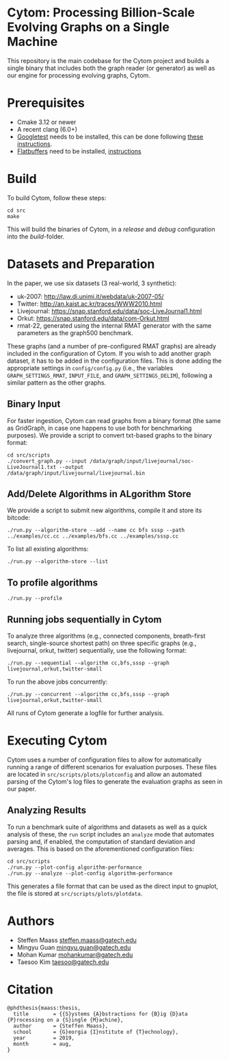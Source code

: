 # Cytom: Processing Billion-Scale Evolving Graphs on a Single Machine

This repository is the main codebase for the Cytom project and builds a single
binary that includes both the graph reader (or generator) as well as our engine
for processing evolving graphs, Cytom.

# Prerequisites
* Cmake 3.12 or newer
* A recent clang (6.0+)
* [Googletest](https://github.com/google/googletest) needs to be installed, this
can be done following [these
instructions](https://github.com/google/googletest/blob/master/googletest/README.md).
* [Flatbuffers](https://google.github.io/flatbuffers/) need to be installed,
  [instructions](https://google.github.io/flatbuffers/md__building.html)

# Build
To build Cytom, follow these steps:
```
cd src
make
```
This will build the binaries of Cytom, in a _release_ and _debug_
configuration into the _build_-folder.

# Datasets and Preparation
In the paper, we use six datasets (3 real-world, 3 synthetic):
* uk-2007: http://law.di.unimi.it/webdata/uk-2007-05/
* Twitter: http://an.kaist.ac.kr/traces/WWW2010.html
* Livejournal: https://snap.stanford.edu/data/soc-LiveJournal1.html
* Orkut: https://snap.stanford.edu/data/com-Orkut.html
* rmat-22, generated using the internal RMAT generator with the same parameters
  as the graph500 benchmark.

These graphs (and a number of pre-configured RMAT graphs) are already included
in the configuration of Cytom.
If you wish to add another graph dataset, it has to be added in the
configuration files.
This is done adding the appropriate settings in `config/config.py` (i.e., the
variables `GRAPH_SETTINGS_RMAT`, `INPUT_FILE`, and `GRAPH_SETTINGS_DELIM`),
following a similar pattern as the other graphs.

## Binary Input
For faster ingestion, Cytom can read graphs from a binary format (the same as
GridGraph, in case one happens to use both for benchmarking purposes).
We provide a script to convert txt-based graphs to the binary format:
```
cd src/scripts
./convert_graph.py --input /data/graph/input/livejournal/soc-LiveJournal1.txt --output /data/graph/input/livejournal/livejournal.bin
```

## Add/Delete Algorithms in ALgorithm Store
We provide a script to submit new algorithms, compile it and store its bitcode:
```
./run.py --algorithm-store --add --name cc bfs sssp --path ../examples/cc.cc ../examples/bfs.cc ../examples/sssp.cc
```
To list all existing algorithms:
```
./run.py --algorithm-store --list
```

## To profile algorithms
```
./run.py --profile
```

## Running jobs sequentially in Cytom
To analyze three algorithms (e.g., connected components, breath-first search, single-source shortest path) on three specific
graphs (e.g., livejournal, orkut, twitter) sequentially, use the following format:
```
./run.py --sequential --algorithm cc,bfs,sssp --graph livejournal,orkut,twitter-small
```
To run the above jobs concurrently:
```
./run.py --concurrent --algorithm cc,bfs,sssp --graph livejournal,orkut,twitter-small
```

All runs of Cytom generate a logfile for further analysis.

# Executing Cytom
Cytom uses a number of configuration files to allow for automatically running a
range of different scenarios for evaluation purposes.
These files are located in `src/scripts/plots/plotconfig` and allow an
automated parsing of the Cytom's log files to generate the evaluation graphs as
seen in our paper.

## Analyzing Results
To run a benchmark suite of algorithms and datasets as well as a quick analysis
of these, the `run` script includes an `analyze` mode that automates parsing
and, if enabled, the computation of standard deviation and averages.
This is based on the aforementioned configuration files:
```
cd src/scripts
./run.py --plot-config algorithm-performance
./run.py --analyze --plot-config algorithm-performance
```
This generates a file format that can be used as the direct input to gnuplot,
the file is stored at `src/scripts/plots/plotdata`.

# Authors
* Steffen Maass [steffen.maass@gatech.edu](mailto:steffen.maass@gatech.edu)
* Mingyu Guan [mingyu.guan@gatech.edu](mailto:mingyu.guan@gatech.edu)
* Mohan Kumar [mohankumar@gatech.edu](mailto:mohankumar@gatech.edu)
* Taesoo Kim [taesoo@gatech.edu](taesoo@gatech.edu)

# Citation
```
@phdthesis{maass:thesis,
  title        = {{S}ystems {A}bstractions for {B}ig {D}ata {P}rocessing on a {S}ingle {M}achine},
  author       = {Steffen Maass},
  school       = {G}eorgia {I}nstitute of {T}echnology},
  year         = 2019,
  month        = aug,
}
```
